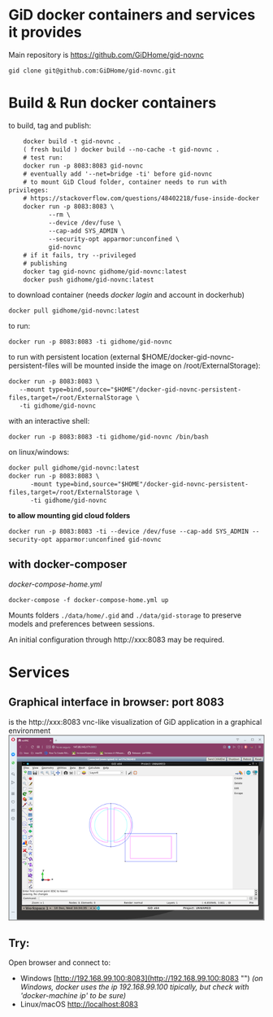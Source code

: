 # GiD docker containers and services it provides

Main repository is https://github.com/GiDHome/gid-novnc 

    gid clone git@github.com:GiDHome/gid-novnc.git

# Build & Run docker containers

to build, tag and publish:

```shell
    docker build -t gid-novnc .
    ( fresh build ) docker build --no-cache -t gid-novnc .
    # test run:
    docker run -p 8083:8083 gid-novnc 
    # eventually add '--net=bridge -ti' before gid-novnc
    # to mount GiD Cloud folder, container needs to run with privileges:
    # https://stackoverflow.com/questions/48402218/fuse-inside-docker
    docker run -p 8083:8083 \
           --rm \
           --device /dev/fuse \
           --cap-add SYS_ADMIN \
           --security-opt apparmor:unconfined \
           gid-novnc
    # if it fails, try --privileged
    # publishing
    docker tag gid-novnc gidhome/gid-novnc:latest
    docker push gidhome/gid-novnc:latest
```

to download container (needs *docker login* and account in dockerhub)

    docker pull gidhome/gid-novnc:latest

to run:

    docker run -p 8083:8083 -ti gidhome/gid-novnc 

to run with persistent location (external $HOME/docker-gid-novnc-persistent-files will be mounted inside the image on /root/ExternalStorage):

    docker run -p 8083:8083 \
       --mount type=bind,source="$HOME"/docker-gid-novnc-persistent-files,target=/root/ExternalStorage \
       -ti gidhome/gid-novnc 
    
with an interactive shell:

    docker run -p 8083:8083 -ti gidhome/gid-novnc /bin/bash
    
on linux/windows:

    docker pull gidhome/gid-novnc:latest
    docker run -p 8083:8083 \
          -mount type=bind,source="$HOME"/docker-gid-novnc-persistent-files,target=/root/ExternalStorage \
          -ti gidhome/gid-novnc 

**to allow mounting gid cloud folders**

    docker run -p 8083:8083 -ti --device /dev/fuse --cap-add SYS_ADMIN --security-opt apparmor:unconfined gid-novnc
    
## with docker-composer

*docker-compose-home.yml*

    docker-compose -f docker-compose-home.yml up

Mounts folders `./data/home/.gid` and `./data/gid-storage` to preserve models and preferences between sessions.

An initial configuration through http://xxx:8083 may be required.

# Services

## Graphical interface in browser: port 8083
is the http://xxx:8083 vnc-like visualization of GiD application in a graphical environment
![gid-novnc on port 8083](images/gid-novnc-8083-480p.png "full GiD on a VNC http page")

## Try:
Open browser and connect to:
- Windows [http://192.168.99.100:8083](http://192.168.99.100:8083 "") *(on Windows, docker uses the ip 192.168.99.100 tipically, but check with 'docker-machine ip' to be sure)*
- Linux/macOS [http://localhost:8083](http://localhost:8083 "")

